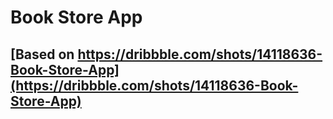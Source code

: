 # Book Store App
## [Based on https://dribbble.com/shots/14118636-Book-Store-App](https://dribbble.com/shots/14118636-Book-Store-App)